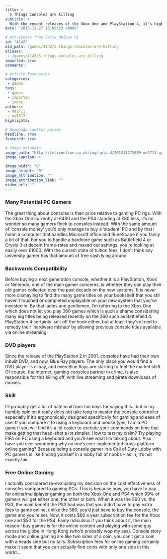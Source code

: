 ```yaml
---
title: >
  5 Things Consoles are killing
subtitle: >
  With the recent releases of the Xbox One and PlayStation 4, it’s high time we examine the victims consoles have claimed since their heralding in the 70’s. Will they be the ultimate culprit in our murder series?
date: "2013-11-27 16:09:23 +0000"

# Attributes from Felix Online V1
id: "4142"
old_path: /games/4142/5-things-consoles-are-killing
aliases:
 - /games/4142/5-things-consoles-are-killing
imported: true
comments:

# Article Taxonomies
categories:
 - games
tags:
 - games
 - imported
 - image
authors:
 - me1711
 - oa1612
highlights:

# Homepage control params
headline: true
featured: true

# Image metadata
image_path: "http://felixonline.co.uk/img/upload/201311271609-me1711-gaming_gamer.jpg"
image_caption: >

image_width: "0"
image_height: "0"
image_attribution: ""
image_attribution_link: ""
video_url: ""
---
```


### Many Potential PC Gamers

The great thing about consoles is their price relative to gaming PC rigs. With the Xbox One currently at £430 and the PS4 standing at £80 less, it’s no wonder so many gamers flock to consoles instead. With the same amount of ‘console money’ you’d only manage to buy a ‘student’ PC and by that I mean a computer that handles Microsoft office and RuneScape if you fancy a bit of that. For you to handle a hardcore game such as Battlefield 4 or Crysis 3 at decent frame-rates and maxed out settings, you’re looking at easily over £1000. With the current state of tuition fees, I don’t think any university gamer has that amount of free cash lying around.

###  Backwards Compatibility

Before buying a next generation console, whether it is a PlayStation, Xbox or Nintendo, one of the main gamer concerns, is whether they can play their old games collected over the past decade on the new systems. It is never more dismaying to find the many game titles on your bookshelf that you still haven’t touched or completed unplayable on your new system that you’ve invested in. By that ladies and gentlemen, I’m referring to the Xbox One which does not let you play 360 games which is such a shame considering many big titles being released recently on the 360 such as Battlefield 4. PlayStation 4 certainly isn’t off the hook either, but at least they’ve tried to remedy their ‘hardware mishap’ by allowing previous console titles available via online streaming.

###  DVD players

Since the release of the PlayStation 2 in 2001, consoles have had their own inbuilt DVD, and now, Blue Ray players. The only place you would find a DVD player is e-bay, and even Blue Rays are starting to feel the market shift. Of course, the internet, gaming consoles partner in crime, is also responsible for this killing off, with live streaming and pirate downloads of movies.

###  Skill

I’ll probably get a lot of hate mail from fan boys for saying this…but in my humble opinion it really does not take long to master the console controller especially if it’s ergonomically designed specifically for gaming and ease of use. If you compare it to using a keyboard and mouse (yes, I am a PC gamer) you will find it’s a lot easier to execute your commands on time that make getting that head-shot a lot simpler. How to test my claim? Try playing FIFA on PC using a keyboard and you’ll see what I’m talking about. Also have you ever wondering why no one’s ever implemented cross platform online gaming? Because being a console gamer in a Call of Duty Lobby with PC gamers is like finding yourself in a lobby full of noobs – as in, it’s not exactly fair.

###  Free Online Gaming

I actually considered re-evaluating my decision on the cost effectiveness of consoles compared to gaming PCs. This is because now, you have to pay for online/multiplayer gaming on both the Xbox One and PS4 which 99% of gamers will get either one, the other or both. When it was the 360 vs. the PS3, the main benefit the PS3 had was that you didn’t have to pay extra fees to game online, unlike the 360; you’d just have to buy the console, the game and you’re set. Now, it costs $60 a year subscription fee for the Xbox one and $50 for the PS4. Fairly ridiculous if you think about it, the main reason I buy games is for the online content and playing with some guy across the globe in Hong Kong (who’d probably wop my ass). Console story mode and online gaming are like two sides of a coin, you can’t get a coin with a heads side but no tails. Subscription fees for online gaming certainly make it seem that you can actually find coins with only one side in this world…
